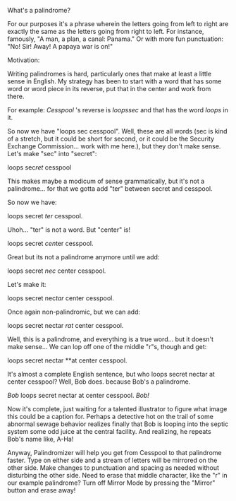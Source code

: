 What's a palindrome?

For our purposes it's a phrase wherein the letters going from left to right are exactly the same as the letters going from right to left. For instance, famously, "A man, a plan, a canal: Panama." Or with more fun punctuation: "No! Sir! Away! A papaya war is on!" 

Motivation:

Writing palindromes is hard, particularly ones that make at least a little sense in English. My strategy has been to start with a word that has some word or word piece in its reverse, put that in the center and work from there.

For example: *Cesspool* 's reverse is *loopssec* and that has the word *loops* in it.

So now we have "loops sec cesspool". Well, these are all words (sec is kind of a stretch, but it could be short for second, or it could be the Security Exchange Commission... work with me here.), but they don't make sense. Let's make "sec" into "secret":

loops sec*ret* cesspool

This makes maybe a modicum of sense grammatically, but it's not a palindrome... for that we gotta add "ter" between secret and cesspool.

So now we have:

loops secret *ter* cesspool.

Uhoh... "ter" is not a word. But "center" is!

loops secret *cen*ter cesspool.

Great but its not a palindrome anymore until we add:

loops secret *nec* center cesspool.

Let's make it:

loops secret nec*tar* center cesspool.

Once again non-palindromic, but we can add:

loops secret nectar *rat* center cesspool.

Well, this is a palindrome, and everything is a true word... but it doesn't make sense... We can lop off one of the middle "r"s, though and get:

loops secret nectar **at center cesspool.

It's almost a complete English sentence, but who loops secret nectar at center cesspool? Well, Bob does. because Bob's a palindrome.

*Bob* loops secret nectar at center cesspool. *Bob!*

Now it's complete, just waiting for a talented illustrator to figure what image this could be a caption for. Perhaps a detective hot on the trail of some abnormal sewage behavior realizes finally that Bob is looping into the septic system some odd juice at the central facility. And realizing, he repeats Bob's name like, A-Ha!

Anyway, Palindromizer will help you get from Cesspool to that palindrome faster. Type on either side and a stream of letters will be mirrored on the other side. Make changes to punctuation and spacing as needed without disturbing the other side. Need to erase that middle character, like the "r" in our example palindrome? Turn off Mirror Mode by pressing the "Mirror" button and erase away!
